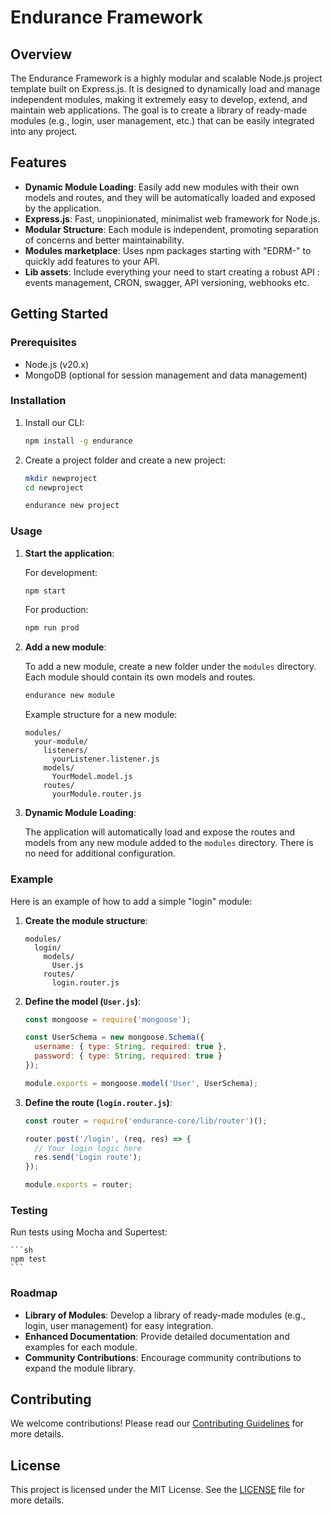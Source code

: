 # Endurance Framework

## Overview

The Endurance Framework is a highly modular and scalable Node.js project template built on Express.js. It is designed to dynamically load and manage independent modules, making it extremely easy to develop, extend, and maintain web applications. The goal is to create a library of ready-made modules (e.g., login, user management, etc.) that can be easily integrated into any project.

## Features

- **Dynamic Module Loading**: Easily add new modules with their own models and routes, and they will be automatically loaded and exposed by the application.
- **Express.js**: Fast, unopinionated, minimalist web framework for Node.js.
- **Modular Structure**: Each module is independent, promoting separation of concerns and better maintainability.
- **Modules marketplace**: Uses npm packages starting with "EDRM-" to quickly add features to your API. 
- **Lib assets**: Include everything your need to start creating a robust API : events management, CRON, swagger, API versioning, webhooks etc.

## Getting Started

### Prerequisites

- Node.js (v20.x)
- MongoDB (optional for session management and data management)

### Installation

1. Install our CLI:

    ```sh
    npm install -g endurance
    ```

2. Create a project folder and create a new project:

    ```sh
    mkdir newproject
    cd newproject

    endurance new project
    ```

### Usage

1. **Start the application**:

    For development:

    ```sh
    npm start
    ```

    For production:

    ```sh
    npm run prod
    ```

2. **Add a new module**:

    To add a new module, create a new folder under the `modules` directory. Each module should contain its own models and routes.


    ```sh
    endurance new module
    ```

    Example structure for a new module:

    ```
    modules/
      your-module/
        listeners/
          yourListener.listener.js
        models/
          YourModel.model.js
        routes/
          yourModule.router.js
    ```

3. **Dynamic Module Loading**:

    The application will automatically load and expose the routes and models from any new module added to the `modules` directory. There is no need for additional configuration.

### Example

Here is an example of how to add a simple "login" module:

1. **Create the module structure**:

    ```
    modules/
      login/
        models/
          User.js
        routes/
          login.router.js
    ```

2. **Define the model (`User.js`)**:

    ```javascript
    const mongoose = require('mongoose');

    const UserSchema = new mongoose.Schema({
      username: { type: String, required: true },
      password: { type: String, required: true }
    });

    module.exports = mongoose.model('User', UserSchema);
    ```

3. **Define the route (`login.router.js`)**:

    ```javascript
    const router = require('endurance-core/lib/router')();

    router.post('/login', (req, res) => {
      // Your login logic here
      res.send('Login route');
    });

    module.exports = router;
    ```

### Testing

Run tests using Mocha and Supertest:

    ```sh
    npm test
    ```

### Roadmap

- **Library of Modules**: Develop a library of ready-made modules (e.g., login, user management) for easy integration.
- **Enhanced Documentation**: Provide detailed documentation and examples for each module.
- **Community Contributions**: Encourage community contributions to expand the module library.

## Contributing

We welcome contributions! Please read our [Contributing Guidelines](CONTRIBUTING.md) for more details.

## License

This project is licensed under the MIT License. See the [LICENSE](LICENSE) file for more details.
